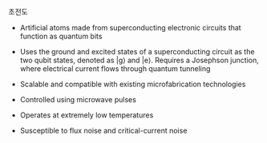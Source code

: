 초전도
- Artificial atoms made from superconducting electronic circuits that function as quantum bits

-  Uses the ground and excited states of a superconducting circuit as the two qubit states, denoted as |g⟩ and |e⟩. Requires a Josephson junction, where electrical current flows through quantum tunneling

-  Scalable and compatible with existing microfabrication technologies
- Controlled using microwave pulses
- Operates at extremely low temperatures
- Susceptible to flux noise and critical-current noise